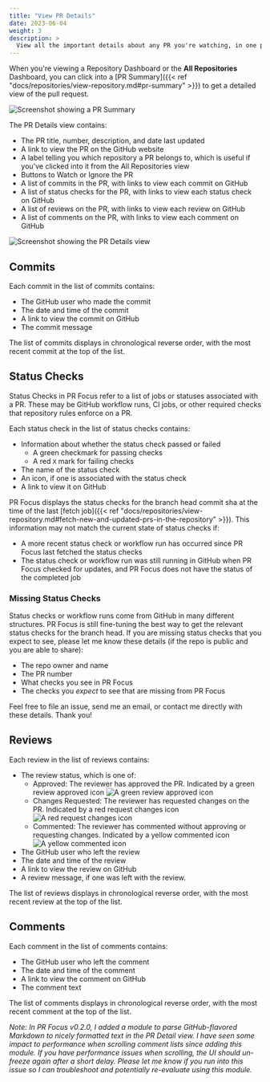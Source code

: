 ```yaml
---
title: "View PR Details"
date: 2023-06-04
weight: 3
description: >
  View all the important details about any PR you're watching, in one place.
---
```


When you're viewing a Repository Dashboard or the **All Repositories** Dashboard, you can click into a [PR Summary]({{< ref "docs/repositories/view-repository.md#pr-summary" >}}) to get a detailed view of the pull request.

![Screenshot showing a PR Summary](/images/viewed-pr-summary.png)

The PR Details view contains:

- The PR title, number, description, and date last updated
- A link to view the PR on the GitHub website
- A label telling you which repository a PR belongs to, which is useful if you've clicked into it from the All Repositories view
- Buttons to Watch or Ignore the PR
- A list of commits in the PR, with links to view each commit on GitHub
- A list of status checks for the PR, with links to view each status check on GitHub
- A list of reviews on the PR, with links to view each review on GitHub
- A list of comments on the PR, with links to view each comment on GitHub

![Screenshot showing the PR Details view](/images/pr-detail-view.png)

## Commits

Each commit in the list of commits contains:

- The GitHub user who made the commit
- The date and time of the commit
- A link to view the commit on GitHub
- The commit message

The list of commits displays in chronological reverse order, with the most recent commit at the top of the list.

## Status Checks

Status Checks in PR Focus refer to a list of jobs or statuses associated with a PR. These may be GitHub workflow runs, CI jobs, or other required checks that repository rules enforce on a PR.

Each status check in the list of status checks contains:

- Information about whether the status check passed or failed
  - A green checkmark for passing checks
  - A red `X` mark for failing checks 
- The name of the status check
- An icon, if one is associated with the status check
- A link to view it on GitHub

PR Focus displays the status checks for the branch head commit sha at the time of the last [fetch job]({{< ref "docs/repositories/view-repository.md#fetch-new-and-updated-prs-in-the-repository" >}}). This information may not match the current state of status checks if:

- A more recent status check or workflow run has occurred since PR Focus last fetched the status checks
- The status check or workflow run was still running in GitHub when PR Focus checked for updates, and PR Focus does not have the status of the completed job

### Missing Status Checks

Status checks or workflow runs come from GitHub in many different structures. PR Focus is still fine-tuning the best way to get the relevant status checks for the branch head. If you are missing status checks that you expect to see, please let me know these details (if the repo is public and you are able to share):

- The repo owner and name
- The PR number
- What checks you see in PR Focus
- The checks you *expect* to see that are missing from PR Focus

Feel free to file an issue, send me an email, or contact me directly with these details. Thank you!

## Reviews

Each review in the list of reviews contains:

- The review status, which is one of:
  - Approved: The reviewer has approved the PR. Indicated by a green review approved icon ![A green review approved icon](/images/review-approved.png)
  - Changes Requested: The reviewer has requested changes on the PR. Indicated by a red request changes icon ![A red request changes icon](/images/review-request-changes.png)
  - Commented: The reviewer has commented without approving or requesting changes. Indicated by a yellow commented icon ![A yellow commented icon](/images/review-commented.png)
- The GitHub user who left the review
- The date and time of the review
- A link to view the review on GitHub
- A review message, if one was left with the review.

The list of reviews displays in chronological reverse order, with the most recent review at the top of the list.

## Comments

Each comment in the list of comments contains:

- The GitHub user who left the comment
- The date and time of the comment
- A link to view the comment on GitHub
- The comment text

The list of comments displays in chronological reverse order, with the most recent comment at the top of the list.

*Note: In PR Focus v0.2.0, I added a module to parse GitHub-flavored Markdown to nicely formatted text in the PR Detail view. I have seen some impact to performance when scrolling comment lists since adding this module. If you have performance issues when scrolling, the UI should un-freeze again after a short delay. Please let me know if you run into this issue so I can troubleshoot and potentially re-evaluate using this module.*
